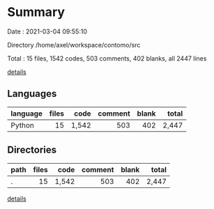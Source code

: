 # Summary

Date : 2021-03-04 09:55:10

Directory /home/axel/workspace/contomo/src

Total : 15 files,  1542 codes, 503 comments, 402 blanks, all 2447 lines

[details](details.md)

## Languages
| language | files | code | comment | blank | total |
| :--- | ---: | ---: | ---: | ---: | ---: |
| Python | 15 | 1,542 | 503 | 402 | 2,447 |

## Directories
| path | files | code | comment | blank | total |
| :--- | ---: | ---: | ---: | ---: | ---: |
| . | 15 | 1,542 | 503 | 402 | 2,447 |

[details](details.md)